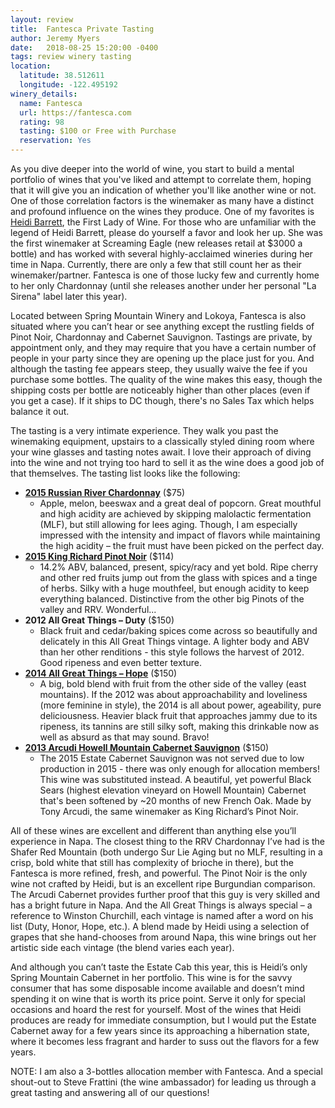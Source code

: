```yaml
---
layout: review
title:  Fantesca Private Tasting
author: Jeremy Myers
date:   2018-08-25 15:20:00 -0400
tags: review winery tasting
location:
  latitude: 38.512611
  longitude: -122.495192
winery_details:
  name: Fantesca
  url: https://fantesca.com
  rating: 98
  tasting: $100 or Free with Purchase
  reservation: Yes
---
```

As you dive deeper into the world of wine, you start to build a mental portfolio of wines that you've liked and attempt to correlate them, hoping that it will give you an indication of whether you'll like another wine or not.  One of those correlation factors is the winemaker as many have a distinct and profound influence on the wines they produce.  One of my favorites is [Heidi Barrett](https://en.wikipedia.org/wiki/Heidi_Barrett), the First Lady of Wine.  For those who are unfamiliar with the legend of Heidi Barrett, please do yourself a favor and look her up.  She was the first winemaker at Screaming Eagle (new releases retail at $3000 a bottle) and has worked with several highly-acclaimed wineries during her time in Napa.  Currently, there are only a few that still count her as their winemaker/partner.  Fantesca is one of those lucky few and currently home to her only Chardonnay (until she releases another under her personal "La Sirena" label later this year).

Located between Spring Mountain Winery and Lokoya, Fantesca is also situated where you can’t hear or see anything except the rustling fields of Pinot Noir, Chardonnay and Cabernet Sauvignon.  Tastings are private, by appointment only, and they may require that you have a certain number of people in your party since they are opening up the place just for you.  And although the tasting fee appears steep, they usually waive the fee if you purchase some bottles.  The quality of the wine makes this easy, though the shipping costs per bottle are noticeably higher than other places (even if you get a case).  If it ships to DC though, there's no Sales Tax which helps balance it out.  

The tasting is a very intimate experience.  They walk you past the winemaking equipment, upstairs to a classically styled dining room where your wine glasses and tasting notes await.  I love their approach of diving into the wine and not trying too hard to sell it as the wine does a good job of that themselves.  The tasting list looks like the following:
* [**2015 Russian River Chardonnay**](https://fantesca.com/wines-vines/our-wines/#chardonnay) ($75)
  * Apple, melon, beeswax and a great deal of popcorn.  Great mouthful and high acidity are achieved by skipping malolactic fermentation (MLF), but still allowing for lees aging.  Though, I am especially impressed with the intensity and impact of flavors while maintaining the high acidity – the fruit must have been picked on the perfect day.
* [**2015 King Richard Pinot Noir**](https://fantesca.com/wines-vines/our-wines/#richards-reserve) ($114)
  * 14.2% ABV, balanced, present, spicy/racy and yet bold.  Ripe cherry and other red fruits jump out from the glass with spices and a tinge of herbs.  Silky with a huge mouthfeel, but enough acidity to keep everything balanced.  Distinctive from the other big Pinots of the valley and RRV.  Wonderful...
* **2012 All Great Things – Duty** ($150)
  * Black fruit and cedar/baking spices come across so beautifully and delicately in this All Great Things vintage.  A lighter body and ABV than her other renditions - this style follows the harvest of 2012.  Good ripeness and even better texture.
* [**2014 All Great Things – Hope**](https://fantesca.com/wines-vines/our-wines/#all-great-things) ($150)
  * A big, bold blend with fruit from the other side of the valley (east mountains).  If the 2012 was about approachability and loveliness (more feminine in style), the 2014 is all about power, ageability, pure deliciousness.  Heavier black fruit that approaches jammy due to its ripeness, its tannins are still silky soft, making this drinkable now as well as absurd as that may sound.  Bravo!
* [**2013 Arcudi Howell Mountain Cabernet Sauvignon**](http://arcudiwines.com/wines/detail?item=2013-cabernet-sauvignon-black-sears-vineyard) ($150)
  * The 2015 Estate Cabernet Sauvignon was not served due to low production in 2015 - there was only enough for allocation members!  This wine was substituted instead.  A beautiful, yet powerful Black Sears (highest elevation vineyard on Howell Mountain) Cabernet that's been softened by ~20 months of new French Oak.  Made by Tony Arcudi, the same winemaker as King Richard’s Pinot Noir.

All of these wines are excellent and different than anything else you’ll experience in Napa.  The closest thing to the RRV Chardonnay I’ve had is the Shafer Red Mountain (both undergo Sur Lie Aging but no MLF, resulting in a crisp, bold white that still has complexity of brioche in there), but the Fantesca is more refined, fresh, and powerful.  The Pinot Noir is the only wine not crafted by Heidi, but is an excellent ripe Burgundian comparison.  The Arcudi Cabernet provides further proof that this guy is very skilled and has a bright future in Napa.  And the All Great Things is always special – a reference to Winston Churchill, each vintage is named after a word on his list (Duty, Honor, Hope, etc.).  A blend made by Heidi using a selection of grapes that she hand-chooses from around Napa, this wine brings out her artistic side each vintage (the blend varies each year).

And although you can’t taste the Estate Cab this year, this is Heidi’s only Spring Mountain Cabernet in her portfolio.  This wine is for the savvy consumer that has some disposable income available and doesn’t mind spending it on wine that is worth its price point.  Serve it only for special occasions and hoard the rest for yourself.  Most of the wines that Heidi produces are ready for immediate consumption, but I would put the Estate Cabernet away for a few years since its approaching a hibernation state, where it becomes less fragrant and harder to suss out the flavors for a few years.  

NOTE: I am also a 3-bottles allocation member with Fantesca.  And a special shout-out to Steve Frattini (the wine ambassador) for leading us through a great tasting and answering all of our questions!
